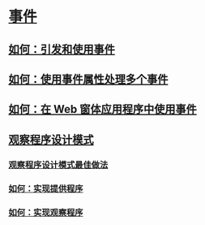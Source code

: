 # [事件](index.md)
## [如何：引发和使用事件](how-to-raise-and-consume-events.md)
## [如何：使用事件属性处理多个事件](how-to-handle-multiple-events-using-event-properties.md)
## [如何：在 Web 窗体应用程序中使用事件](how-to-consume-events-in-a-web-forms-application.md)
## [观察程序设计模式](observer-design-pattern.md)
### [观察程序设计模式最佳做法](observer-design-pattern-best-practices.md)
### [如何：实现提供程序](how-to-implement-a-provider.md)
### [如何：实现观察程序](how-to-implement-an-observer.md)
